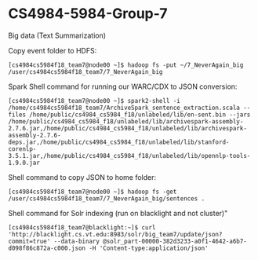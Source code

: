 # CS4984-5984-Group-7
Big data (Text Summarization)

Copy event folder to HDFS:
```console
[cs4984cs5984f18_team7@node00 ~]$ hadoop fs -put ~/7_NeverAgain_big /user/cs4984cs5984f18_team7/7_NeverAgain_big
```

Spark Shell command for running our WARC/CDX to JSON conversion:

```console
[cs4984cs5984f18_team7@node00 ~]$ spark2-shell -i /home/cs4984cs5984f18_team7/ArchiveSpark_sentence_extraction.scala --files /home/public/cs4984_cs5984_f18/unlabeled/lib/en-sent.bin --jars /home/public/cs4984_cs5984_f18/unlabeled/lib/archivespark-assembly-2.7.6.jar,/home/public/cs4984_cs5984_f18/unlabeled/lib/archivespark-assembly-2.7.6-deps.jar,/home/public/cs4984_cs5984_f18/unlabeled/lib/stanford-corenlp-3.5.1.jar,/home/public/cs4984_cs5984_f18/unlabeled/lib/opennlp-tools-1.9.0.jar
```

Shell command to copy JSON to home folder:

```console
[cs4984cs5984f18_team7@node00 ~]$ hadoop fs -get /user/cs4984cs5984f18_team7/7_NeverAgain_big/sentences .
```

Shell command for Solr indexing (run on blacklight and not cluster)"

```console
[cs4984cs5984f18_team7@blacklight:~]$ curl 'http://blacklight.cs.vt.edu:8983/solr/big_team7/update/json?commit=true' --data-binary @solr_part-00000-382d3233-a0f1-4642-a6b7-d098f86c872a-c000.json -H 'Content-type:application/json'
